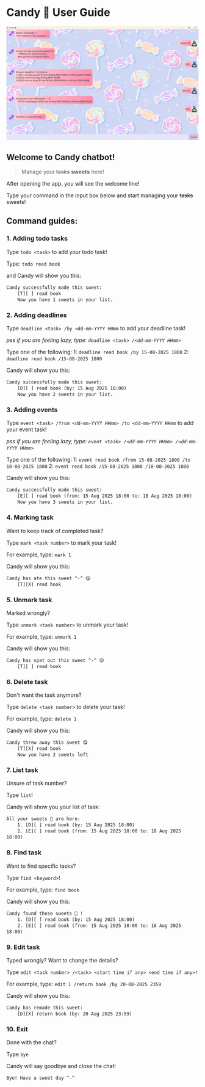 # Candy 🍬 User Guide
![img.png](Ui.png)
## Welcome to Candy chatbot!
>Manage your ~~tasks~~ **sweets** here!

After opening the app, you will see the welcome line!

Type your command in the input box below and start
managing your ~~tasks~~ sweets!

## Command guides:

### 1. Adding todo tasks

Type `todo <task>`
to add your todo task!

Type:
`todo read book `

and Candy will show you this:
```
Candy successfully made this sweet:       
    [T][ ] read book
    Now you have 1 sweets in your list.
```

### 2. Adding deadlines

Type `deadline <task> /by <dd-mm-YYYY HHmm`
to add your deadline task!

*pss if you are feeling lazy, type: 
`deadline <task> /<dd-mm-YYYY HHmm>`*

Type one of the following:
1: `deadline read book /by 15-08-2025 1800`
2: `deadline read book /15-08-2025 1800`

Candy will show you this:
```
Candy successfully made this sweet:       
    [D][ ] read book (by: 15 Aug 2025 18:00)
    Now you have 2 sweets in your list.
```

### 3. Adding events

Type 
`event <task> /from <dd-mm-YYYY HHmm> /to <dd-mm-YYYY HHmm`
to add your event task!

*pss if you are feeling lazy, type:
`event <task> /<dd-mm-YYYY HHmm> /<dd-mm-YYYY HHmm>`*

Type one of the following:
1: `event read book /from 15-08-2025 1800 /to 18-08-2025 1800`
2: `event read book /15-08-2025 1800 /18-08-2025 1800`

Candy will show you this:
```
Candy successfully made this sweet:       
    [E][ ] read book (from: 15 Aug 2025 18:00 to: 18 Aug 2025 18:00)
    Now you have 3 sweets in your list.
```

### 4. Marking task
Want to keep track of completed task?

Type `mark <task number>`
to mark your task!

For example, type:
`mark 1`

Candy will show you this:
```
Candy has ate this sweet ^-^ 😋
    [T][X] read book
```

### 5. Unmark task
Marked wrongly?

Type `unmark <task number>`
to unmark your task!

For example, type:
`unmark 1`

Candy will show you this:
```
Candy has spat out this sweet ^-^ 😝
    [T][ ] read book
```

### 6. Delete task
Don't want the task anymore?

Type `delete <task number>`
to delete your task!

For example, type:
`delete 1`

Candy will show you this:
```
Candy threw away this sweet 😋
    [T][X] read book
    Now you have 2 sweets left
```

### 7. List task
Unsure of task number?

Type `list`!

Candy will show you your list of task:
```
All your sweets 🍬 are here:
    1. [D][ ] read book (by: 15 Aug 2025 18:00)
    2. [E][ ] read book (from: 15 Aug 2025 18:00 to: 18 Aug 2025 18:00)

```

### 8. Find task
Want to find specific tasks?

Type `find <keyword>`!

For example, type:
`find book`

Candy will show you this:
```
Candy found these sweets 🍬 !
    1. [D][ ] read book (by: 15 Aug 2025 18:00)
    2. [E][ ] read book (from: 15 Aug 2025 18:00 to: 18 Aug 2025 18:00)

```

### 9. Edit task
Typed wrongly? Want to change the details?

Type 
`edit <task number> /<task> <start time if any> <end time if any>!`

For example, type:
`edit 1 /return book /by 20-08-2025 2359`

Candy will show you this:
```
Candy has remade this sweet:
    [D][X] return book (by: 20 Aug 2025 23:59)
```

### 10. Exit
Done with the chat?

Type `bye`

Candy will say goodbye and close the chat!
```
Bye! Have a sweet day ^-^
```

